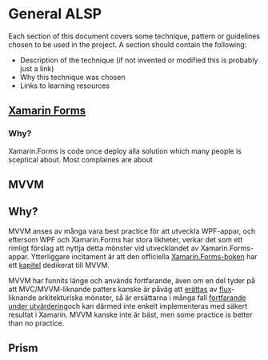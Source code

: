 # General ALSP

Each section of this document covers some technique, pattern or guidelines chosen to be used in the project. A section should contain the following:

* Description of the technique (if not invented or modified this is probably just a link)
* Why this technique was chosen
* Links to learning resources


## [Xamarin Forms](https://developer.xamarin.com/guides/xamarin-forms/)

### Why?
Xamarin.Forms is code once deploy alla solution which many people is sceptical about. Most complaines are about


## MVVM

## Why?
MVVM anses av många vara best practice för att utveckla WPF-appar, och eftersom WPF och Xamarin.Forms har stora likheter, verkar det som ett rimligt förslag att nyttja detta mönster vid utvecklandet av Xamarin.Forms-appar. Ytterliggare incitament är att den officiella [Xamarin.Forms-boken][21] har ett [kapitel][22] dedikerat till MVVM.

MVVM har funnits länge och används fortfarande, även om en del tyder på att MVC/MVVM-liknande patters kanske är påväg att [erättas][23] av [flux][24]-liknande arkitekturiska mönster, så är ersättarna i många fall [fortfarande under utvärdering][25]och kan därmed inte enkelt implementeras med säkert resultat i Xamarin. MVVM kanske inte är bäst, men some practice is better than no practice.

[21]: https://developer.xamarin.com/guides/xamarin-forms/creating-mobile-apps-xamarin-forms/
[22]: https://xamarin.azureedge.net/developer/xamarin-forms-book/XamarinFormsBook-Ch18-Apr2016.pdf
[23]: http://www.michaelridland.com/xamarin/mvvm-mvc-is-dead-is-unidirectional-a-mvvm-mvc-killer/
[24]: http://blog.andrewray.me/flux-for-stupid-people/
[25]: https://medium.com/hacking-and-gonzo/flux-vs-mvc-design-patterns-57b28c0f71b7


## Prism